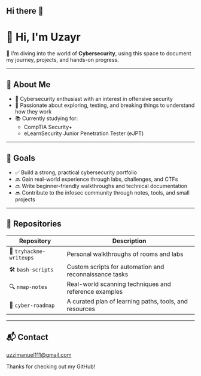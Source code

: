## Hi there 👋
# 👋 Hi, I'm Uzayr

🎯 I'm diving into the world of **Cybersecurity**, using this space to document my journey, projects, and hands-on progress.

---

## 🧠 About Me

- 🔐 Cybersecurity enthusiast with an interest in offensive security
- 🧪 Passionate about exploring, testing, and breaking things to understand how they work
- 📚 Currently studying for:
  - CompTIA Security+
  - eLearnSecurity Junior Penetration Tester (eJPT)

---

## 🎯 Goals

- ✅ Build a strong, practical cybersecurity portfolio
- 🔜 Gain real-world experience through labs, challenges, and CTFs
- 🔜 Write beginner-friendly walkthroughs and technical documentation
- 🔜 Contribute to the infosec community through notes, tools, and small projects

---

## 📁 Repositories

| Repository              | Description                                             |
|-------------------------|---------------------------------------------------------|
| 🧪 `tryhackme-writeups` | Personal walkthroughs of rooms and labs                 |
| 🛠️ `bash-scripts`       | Custom scripts for automation and reconnaissance tasks  |
| 🔍 `nmap-notes`         | Real-world scanning techniques and reference examples   |
| 📘 `cyber-roadmap`      | A curated plan of learning paths, tools, and resources  |

---

## 📬 Contact

uzzimanuel111@gmail.com

Thanks for checking out my GitHub!
